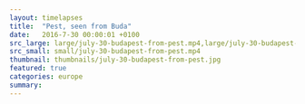 ```yaml
---
layout: timelapses
title:  "Pest, seen from Buda"
date:   2016-7-30 00:00:01 +0100
src_large: large/july-30-budapest-from-pest.mp4,large/july-30-budapest-from-pest.webm
src_small: small/july-30-budapest-from-pest.mp4
thumbnail: thumbnails/july-30-budapest-from-pest.jpg
featured: true
categories: europe
summary:
---
```

